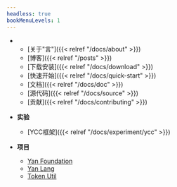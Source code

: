 ```yaml
---
headless: true
bookMenuLevels: 1
---
```

- 
  - [关于"言"]({{< relref "/docs/about" >}})
  - [博客]({{< relref "/posts" >}})
  - [下载安装]({{< relref "/docs/download" >}})
  - [快速开始]({{< relref "/docs/quick-start" >}})
  - [文档]({{< relref "/docs/doc" >}})
  - [源代码]({{< relref "/docs/source" >}})
  - [贡献]({{< relref "/docs/contributing" >}})

- **实验**
  - [YCC框架]({{< relref "/docs/experiment/ycc" >}})

- **项目**
  - [Yan Foundation](https://github.com/yan-lang/yan/tree/master/foundation)
  - [Yan Lang](https://github.com/yan-lang/yan/tree/master/yan-lang)
  - [Token Util](https://github.com/yan-lang/token-util)
